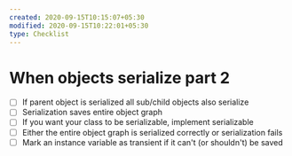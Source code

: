 ```yaml
---
created: 2020-09-15T10:15:07+05:30
modified: 2020-09-15T10:22:01+05:30
type: Checklist
---
```


# When objects serialize part 2

- [ ] If parent object is serialized all sub/child objects also serialize
- [ ] Serialization saves entire object graph
- [ ] If you want your class to be serializable, implement serializable
- [ ] Either the entire object graph is serialized correctly or serialization fails
- [ ] Mark an instance variable as transient if it can't (or shouldn't) be saved